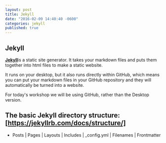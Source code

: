 ```yaml
---
layout: post
title: Jekyll
date: "2016-02-09 14:40:40 -0600"
categories: jekyll
published: true
---
```




## Jekyll

[**Jekyll**](https://jekyllrb.com/)is a static site generator. It takes your markdown files and puts them together into html files to make a static website.

It runs on your desktop, but it also runs directly within GitHub, which means you can put your markdown files in your GitHub repository and they will automatically be turned into a website.

For today's workshop we will be using GitHub, rather than the Desktop version.

## The basic Jekyll directory structure: [https://jekyllrb.com/docs/structure/]

* Posts | Pages | Layouts | Includes | \_config.yml | Filenames | Frontmatter
